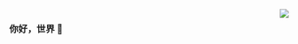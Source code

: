<!-- ###  👋 Hey!
I'm a software enginner
![](https://s1.ax1x.com/2020/07/18/UcmlyF.png)
-->

<img align="right" src="https://github-readme-stats.vercel.app/api?username=xianengqi&show_icons=true&icon_color=CE1D2D&text_color=718096&bg_color=ffffff&hide_title=true" />

### 你好，世界 👋
<!--
- :orange_book: Focusing on  & iOS
- :hammer: Creator of applications and frameworks
- :ram: Founder the ObjCCN
- :meat_on_bone: Meat lover
-->


<!-- [![xianengqi' github stats](https://github-readme-stats.vercel.app/api?username=xianengqi)](https://github.com/anuraghazra/github-readme-stats)
[![Top Langs](https://github-readme-stats.vercel.app/api/top-langs/?username=xianengqi)](https://github.com/anuraghazra/github-readme-stats) -->


<!-- ### 努力成为全栈工程师！投资自己，收获快乐！网络一线牵，相逢即是缘！看到我主页的小伙伴，帮忙star我一下哈！ -->
<!--
**xianengqi/xianengqi** is a ✨ _special_ ✨ repository because its `README.md` (this file) appears on your GitHub profile.
Here are some ideas to get you started:
<!--
- 🔭 I’m currently working on ...
- 🌱 I’m currently learning ...
- 👯 I’m looking to collaborate on ...
- 🤔 I’m looking for help with ...
- 💬 Ask me about ...
- 📫 How to reach me: ...
- 😄 Pronouns: ...
- ⚡ Fun fact: ...
-->

